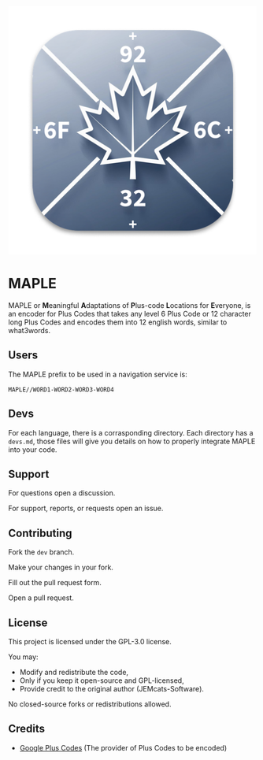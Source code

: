 ![Logo](./assets/icons-png/maple_512x512x32.png)
# MAPLE
MAPLE or **M**eaningful **A**daptations of **P**lus-code **L**ocations for **E**veryone, is an encoder for Plus Codes that takes any level 6 Plus Code or 12 character long Plus Codes and encodes them into 12 english words, similar to what3words.

## Users
The MAPLE prefix to be used in a navigation service is:
```
MAPLE//WORD1-WORD2-WORD3-WORD4
```

## Devs
For each language, there is a corrasponding directory. Each directory has a ```devs.md```, those files will give you details on how to properly integrate MAPLE into your code.

## Support
For questions open a discussion.

For support, reports, or requests open an issue.

## Contributing
Fork the ``dev`` branch.

Make your changes in your fork.

Fill out the pull request form.

Open a pull request.

## License
This project is licensed under the GPL-3.0 license.

You may:
- Modify and redistribute the code,
- Only if you keep it open-source and GPL-licensed,
- Provide credit to the original author (JEMcats-Software).

No closed-source forks or redistributions allowed.

## Credits

- [Google Plus Codes](https://github.com/google/open-location-code/) (The provider of Plus Codes to be encoded)